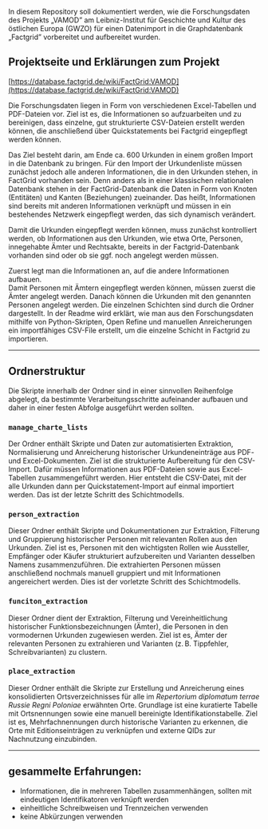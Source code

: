 In diesem Repository soll dokumentiert werden, wie die Forschungsdaten des Projekts „VAMOD” am Leibniz-Institut für Geschichte und Kultur des östlichen Europa (GWZO) für einen Datenimport in die Graphdatenbank „Factgrid” vorbereitet und aufbereitet wurden.

## Projektseite und Erklärungen zum Projekt

[https://database.factgrid.de/wiki/FactGrid:VAMOD](https://database.factgrid.de/wiki/FactGrid:VAMOD)

Die Forschungsdaten liegen in Form von verschiedenen Excel-Tabellen und PDF-Dateien vor. Ziel ist es, die Informationen so aufzuarbeiten und zu bereinigen, dass einzelne, gut strukturierte CSV-Dateien erstellt werden können, die anschließend über Quickstatements bei Factgrid eingepflegt werden können.

Das Ziel besteht darin, am Ende ca. 600 Urkunden in einem großen Import in die Datenbank zu bringen. Für den Import der Urkundenliste müssen zunächst jedoch alle anderen Informationen, die in den Urkunden stehen, in FactGrid vorhanden sein. Denn anders als in einer klassischen relationalen Datenbank stehen in der FactGrid-Datenbank die Daten in Form von Knoten (Entitäten) und Kanten (Beziehungen) zueinander. Das heißt, Informationen sind bereits mit anderen Informationen verknüpft und müssen in ein bestehendes Netzwerk eingepflegt werden, das sich dynamisch verändert.

Damit die Urkunden eingepflegt werden können, muss zunächst kontrolliert werden, ob Informationen aus den Urkunden, wie etwa Orte, Personen, innegehabte Ämter und Rechtsakte, bereits in der Factgrid-Datenbank vorhanden sind oder ob sie ggf. noch angelegt werden müssen.

Zuerst legt man die Informationen an, auf die andere Informationen aufbauen.  
Damit Personen mit Ämtern eingepflegt werden können, müssen zuerst die Ämter angelegt werden. Danach können die Urkunden mit den genannten Personen angelegt werden. Die einzelnen Schichten sind durch die Ordner dargestellt. In der Readme wird erklärt, wie man aus den Forschungsdaten mithilfe von Python-Skripten, Open Refine und manuellen Anreicherungen ein importfähiges CSV-File erstellt, um die einzelne Schicht in Factgrid zu importieren.


---

## Ordnerstruktur

Die Skripte innerhalb der Ordner sind in einer sinnvollen Reihenfolge abgelegt, da bestimmte Verarbeitungsschritte aufeinander aufbauen und daher in einer festen Abfolge ausgeführt werden sollten. 

### `manage_charte_lists`
Der Ordner enthält Skripte und Daten zur automatisierten Extraktion, Normalisierung und Anreicherung historischer Urkundeneinträge aus PDF- und Excel-Dokumenten. Ziel ist die strukturierte Aufbereitung für den CSV-Import. Dafür müssen Informationen aus PDF-Dateien sowie aus Excel-Tabellen zusammengeführt werden. Hier entsteht die CSV-Datei, mit der alle Urkunden dann per Quickstatement-Import auf einmal importiert werden. Das ist der letzte Schritt des Schichtmodells.

### `person_extraction`
Dieser Ordner enthält Skripte und Dokumentationen zur Extraktion, Filterung und Gruppierung historischer Personen mit relevanten Rollen aus den Urkunden. Ziel ist es, Personen mit den wichtigsten Rollen wie Aussteller, Empfänger oder Käufer strukturiert aufzubereiten und Varianten desselben Namens zusammenzuführen. Die extrahierten Personen müssen anschließend nochmals manuell gruppiert und mit Informationen angereichert werden. Dies ist der vorletzte Schritt des Schichtmodells.

### `funciton_extraction`
Dieser Ordner dient der Extraktion, Filterung und Vereinheitlichung historischer Funktionsbezeichnungen (Ämter), die Personen in den vormodernen Urkunden zugewiesen werden. Ziel ist es, Ämter der relevanten Personen zu extrahieren und Varianten (z. B. Tippfehler, Schreibvarianten) zu clustern.

### `place_extraction`
Dieser Ordner enthält die Skripte zur Erstellung und Anreicherung eines konsolidierten Ortsverzeichnisses für alle im *Repertorium diplomatum terrae Russie Regni Poloniae* erwähnten Orte. Grundlage ist eine kuratierte Tabelle mit Ortsnennungen sowie eine manuell bereinigte Identifikationstabelle. Ziel ist es, Mehrfachnennungen durch historische Varianten zu erkennen, die Orte mit Editionseinträgen zu verknüpfen und externe QIDs zur Nachnutzung einzubinden.

---

## gesammelte Erfahrungen:

- Informationen, die in mehreren Tabellen zusammenhängen, sollten mit eindeutigen Identifikatoren verknüpft werden  
- einheitliche Schreibweisen und Trennzeichen verwenden
- keine Abkürzungen verwenden

